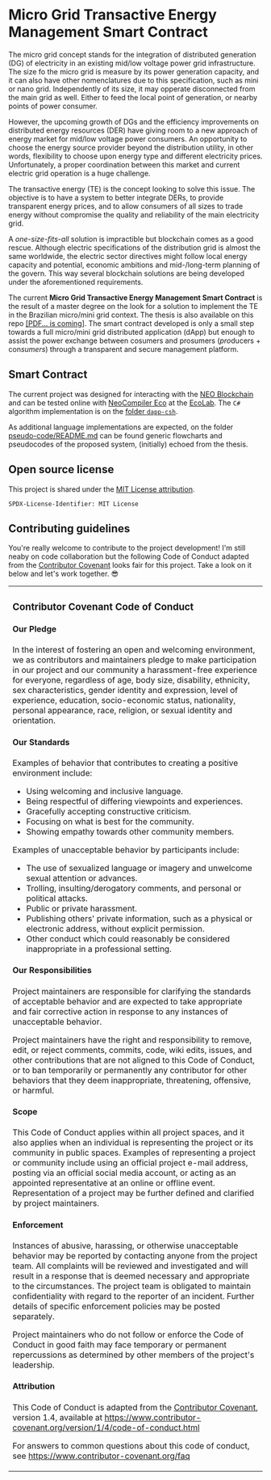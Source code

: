 # Micro Grid Transactive Energy Management Smart Contract

The micro grid concept stands for the integration of distributed generation (DG) of electricity in an existing mid/low voltage power grid infrastructure.
The size fo the micro grid is measure by its power generation capacity, and it can also have other nomenclatures due to this specification, such as mini or nano grid.
Independently of its size, it may opperate disconnected from the main grid as well.
Either to feed the local point of generation, or nearby points of power consumer.

However, the upcoming growth of DGs and the efficiency improvements on distributed energy resources (DER) have giving room to a new approach of energy market for mid/low voltage power consumers.
An opportunity to choose the energy source provider beyond the distribution utility, in other words, flexibility to choose upon energy type and different electricity prices.
Unfortunately, a proper coordination between this market and current electric grid operation is a huge challenge.

The transactive energy (TE) is the concept looking to solve this issue.
The objective is to have a system to better integrate DERs, to provide transparent energy prices, and to allow consumers of all sizes to trade energy without compromise the quality and reliability of the main electricity grid.

A *one-size-fits-all* solution is impractible but blockchain comes as a good rescue.
Although electric specifications of the distribution grid is almost the same worldwide, the electric sector directives might follow local energy capacity and potential, economic ambitions and mid-/long-term planning of the govern.
This way several blockchain solutions are being developed under the aforementioned requirements.

The current **Micro Grid Transactive Energy Management Smart Contract** is the result of a master degree on the look for a solution to implement the TE in the Brazilian micro/mini grid context.
The thesis is also available on this repo [[PDF... is coming]]().
The smart contract developed is only a small step towards a full micro/mini grid distributed application (dApp) but enough to assist the power exchange between cosumers and prosumers (*pro*ducers + con*sumers*) through a transparent and secure management platform.

## Smart Contract

The current project was designed for interacting with the [NEO Blockchain](https://github.com/neo-project/neo) and can be tested online with [NeoCompiler Eco](https://github.com/NeoResearch/neocompiler-eco) at the [EcoLab](https://neocompiler.io/#!/ecolab/compilers).
The `C#` algorithm implementation is on the [folder `dapp-csh`](neo-dapp/microgrid-dapp.cs).

As additional language implementations are expected, on the folder [pseudo-code/README.md](pseudo-code/README.md) can be found generic flowcharts and pseudocodes of the proposed system, (initially) echoed from the thesis.

## Open source license

This project is shared under the [MIT License attribution](LICENSE).

`SPDX-License-Identifier: MIT License`

## Contributing guidelines

You're really welcome to contribute to the project development!
I'm still neaby on code collaboration but the following Code of Conduct adapted from the [Contributor Covenant](https://www.contributor-covenant.org/) looks fair for this project. Take a look on it below and let's work together. :sunglasses:

<table>
<tr>
<td>

### Contributor Covenant Code of Conduct

#### Our Pledge

In the interest of fostering an open and welcoming environment, we as contributors and maintainers pledge to make participation in our project and our community a harassment-free experience for everyone, regardless of age, body size, disability, ethnicity, sex characteristics, gender identity and expression, level of experience, education, socio-economic status, nationality, personal appearance, race, religion, or sexual identity and orientation.

#### Our Standards

Examples of behavior that contributes to creating a positive environment include:

- Using welcoming and inclusive language.
- Being respectful of differing viewpoints and experiences.
- Gracefully accepting constructive criticism.
- Focusing on what is best for the community.
- Showing empathy towards other community members.

Examples of unacceptable behavior by participants include:

- The use of sexualized language or imagery and unwelcome sexual attention or advances.
- Trolling, insulting/derogatory comments, and personal or political attacks.
- Public or private harassment.
- Publishing others' private information, such as a physical or electronic address, without explicit permission.
- Other conduct which could reasonably be considered inappropriate in a professional setting.

#### Our Responsibilities

Project maintainers are responsible for clarifying the standards of acceptable behavior and are expected to take appropriate and fair corrective action in response to any instances of unacceptable behavior.

Project maintainers have the right and responsibility to remove, edit, or reject comments, commits, code, wiki edits, issues, and other contributions that are not aligned to this Code of Conduct, or to ban temporarily or permanently any contributor for other behaviors that they deem inappropriate, threatening, offensive, or harmful.

#### Scope

This Code of Conduct applies within all project spaces, and it also applies when an individual is representing the project or its community in public spaces.
Examples of representing a project or community include using an official project e-mail address, posting via an official social media account, or acting as an appointed representative at an online or offline event. Representation of a project may be further defined and clarified by project maintainers.

#### Enforcement

Instances of abusive, harassing, or otherwise unacceptable behavior may be reported by contacting anyone from the project team.
All complaints will be reviewed and investigated and will result in a response that is deemed necessary and appropriate to the circumstances.
The project team is obligated to maintain confidentiality with regard to the reporter of an incident.
Further details of specific enforcement policies may be posted separately.

Project maintainers who do not follow or enforce the Code of Conduct in good faith may face temporary or permanent repercussions as determined by other members of the project's leadership.

#### Attribution

This Code of Conduct is adapted from the [Contributor Covenant][homepage], version 1.4,
available at https://www.contributor-covenant.org/version/1/4/code-of-conduct.html

[homepage]: https://www.contributor-covenant.org

For answers to common questions about this code of conduct, see
https://www.contributor-covenant.org/faq

</td>
</tr>
</table>